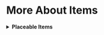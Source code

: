 # More About Items

<details>
<summary><strong>Placeable Items</strong></summary>

<pre>
1. Bonfire (Dark Souls)
   Description: Right-click near the bonfire to open the level-up menu.
   Recipe 1:
       Campfire (standard) × 1
       Iron Sword × 1
   Recipe 2:
       Campfire (standard) × 1
       Steel Sword × 1
   Crafting Station: Not required
</pre>

</details>
